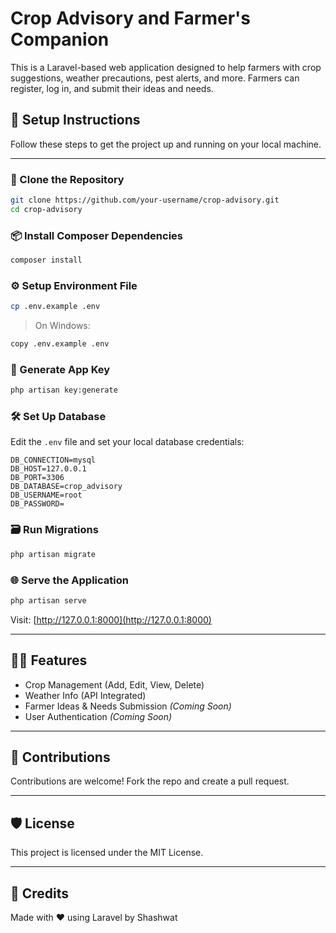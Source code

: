 # Crop Advisory and Farmer's Companion

This is a Laravel-based web application designed to help farmers with crop suggestions, weather precautions, pest alerts, and more. Farmers can register, log in, and submit their ideas and needs.

## 🚀 Setup Instructions

Follow these steps to get the project up and running on your local machine.

---

### 🔁 Clone the Repository
```bash
git clone https://github.com/your-username/crop-advisory.git
cd crop-advisory
```

### 📦 Install Composer Dependencies
```bash
composer install
```

### ⚙️ Setup Environment File
```bash
cp .env.example .env
```
> On Windows:
```bash
copy .env.example .env
```

### 🔑 Generate App Key
```bash
php artisan key:generate
```

### 🛠️ Set Up Database
Edit the `.env` file and set your local database credentials:

```
DB_CONNECTION=mysql
DB_HOST=127.0.0.1
DB_PORT=3306
DB_DATABASE=crop_advisory
DB_USERNAME=root
DB_PASSWORD=
```

### 🗃️ Run Migrations
```bash
php artisan migrate
```

### 🌐 Serve the Application
```bash
php artisan serve
```
Visit: [http://127.0.0.1:8000](http://127.0.0.1:8000)

---

## 👨‍🌾 Features
- Crop Management (Add, Edit, View, Delete)
- Weather Info (API Integrated)
- Farmer Ideas & Needs Submission *(Coming Soon)*
- User Authentication *(Coming Soon)*

---

## 🤝 Contributions
Contributions are welcome! Fork the repo and create a pull request.

---

## 🛡️ License
This project is licensed under the MIT License.

---

## 🙌 Credits
Made with ❤️ using Laravel by Shashwat

